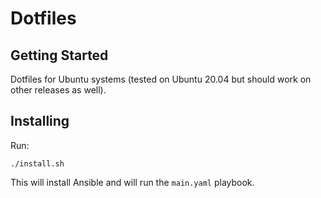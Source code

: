 # Dotfiles

## Getting Started  

Dotfiles for Ubuntu systems (tested on Ubuntu 20.04 but should work on
other releases as well).

## Installing

Run:


```
./install.sh
```

This will install Ansible and will run the `main.yaml` playbook.
